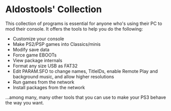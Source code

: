 # Aldostools' Collection

This collection of programs is essential for anyone who's using their PC to mod their console. It offers the tools to help you do the following:

* Customize your console
* Make PS2/PSP games into Classics/minis
* Modify save data
* Force game EBOOTs
* View package internals
* Format any size USB as FAT32
* Edit PARAM.SFO to change names, TitleIDs, enable Remote Play and background music, and allow higher resolutions
* Run games from the network
* Install packages from the network

...among many, many other tools that you can use to make your PS3 behave the way you want.

